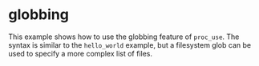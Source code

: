 # globbing
This example shows how to use the globbing feature of `proc_use`. The syntax is similar
to the `hello_world` example, but a filesystem glob can be used to specify a more
complex list of files.
